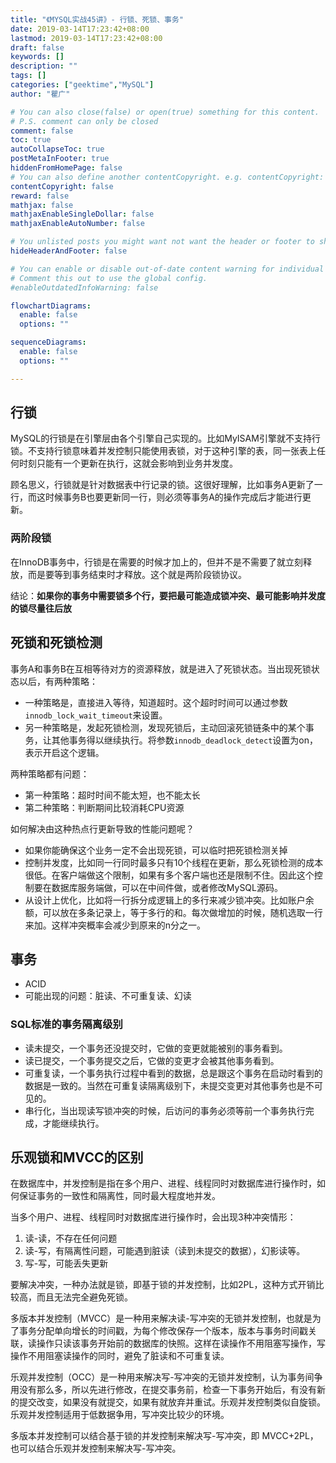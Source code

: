 ```yaml
---
title: "《MYSQL实战45讲》- 行锁、死锁、事务"
date: 2019-03-14T17:23:42+08:00
lastmod: 2019-03-14T17:23:42+08:00
draft: false
keywords: []
description: ""
tags: []
categories: ["geektime","MySQL"]
author: "瞿广"

# You can also close(false) or open(true) something for this content.
# P.S. comment can only be closed
comment: false
toc: true
autoCollapseToc: true
postMetaInFooter: true
hiddenFromHomePage: false
# You can also define another contentCopyright. e.g. contentCopyright: "This is another copyright."
contentCopyright: false
reward: false
mathjax: false
mathjaxEnableSingleDollar: false
mathjaxEnableAutoNumber: false

# You unlisted posts you might want not want the header or footer to show
hideHeaderAndFooter: false

# You can enable or disable out-of-date content warning for individual post.
# Comment this out to use the global config.
#enableOutdatedInfoWarning: false

flowchartDiagrams:
  enable: false
  options: ""

sequenceDiagrams: 
  enable: false
  options: ""

---
```


<!--more-->




## 行锁

MySQL的行锁是在引擎层由各个引擎自己实现的。比如MyISAM引擎就不支持行锁。不支持行锁意味着并发控制只能使用表锁，对于这种引擎的表，同一张表上任何时刻只能有一个更新在执行，这就会影响到业务并发度。

顾名思义，行锁就是针对数据表中行记录的锁。这很好理解，比如事务A更新了一行，而这时候事务B也要更新同一行，则必须等事务A的操作完成后才能进行更新。

### 两阶段锁

在InnoDB事务中，行锁是在需要的时候才加上的，但并不是不需要了就立刻释放，而是要等到事务结束时才释放。这个就是两阶段锁协议。

结论：**如果你的事务中需要锁多个行，要把最可能造成锁冲突、最可能影响并发度的锁尽量往后放**

## 死锁和死锁检测

事务A和事务B在互相等待对方的资源释放，就是进入了死锁状态。当出现死锁状态以后，有两种策略：

- 一种策略是，直接进入等待，知道超时。这个超时时间可以通过参数`innodb_lock_wait_timeout`来设置。
- 另一种策略是，发起死锁检测，发现死锁后，主动回滚死锁链条中的某个事务，让其他事务得以继续执行。将参数`innodb_deadlock_detect`设置为on，表示开启这个逻辑。

两种策略都有问题：

- 第一种策略：超时时间不能太短，也不能太长
- 第二种策略：判断期间比较消耗CPU资源

如何解决由这种热点行更新导致的性能问题呢？

  - 如果你能确保这个业务一定不会出现死锁，可以临时把死锁检测关掉
  - 控制并发度，比如同一行同时最多只有10个线程在更新，那么死锁检测的成本很低。在客户端做这个限制，如果有多个客户端也还是限制不住。因此这个控制要在数据库服务端做，可以在中间件做，或者修改MySQL源码。
  - 从设计上优化，比如将一行拆分成逻辑上的多行来减少锁冲突。比如账户余额，可以放在多条记录上，等于多行的和。每次做增加的时候，随机选取一行来加。这样冲突概率会减少到原来的n分之一。

## 事务

 - ACID
 - 可能出现的问题：脏读、不可重复读、幻读

### SQL标准的事务隔离级别

 - 读未提交，一个事务还没提交时，它做的变更就能被别的事务看到。
 - 读已提交，一个事务提交之后，它做的变更才会被其他事务看到。
 - 可重复读，一个事务执行过程中看到的数据，总是跟这个事务在启动时看到的数据是一致的。当然在可重复读隔离级别下，未提交变更对其他事务也是不可见的。
 - 串行化，当出现读写锁冲突的时候，后访问的事务必须等前一个事务执行完成，才能继续执行。


## 乐观锁和MVCC的区别

在数据库中，并发控制是指在多个用户、进程、线程同时对数据库进行操作时，如何保证事务的一致性和隔离性，同时最大程度地并发。

当多个用户、进程、线程同时对数据库进行操作时，会出现3种冲突情形：

1. 读-读，不存在任何问题
2. 读-写，有隔离性问题，可能遇到脏读（读到未提交的数据），幻影读等。
3. 写-写，可能丢失更新

要解决冲突，一种办法就是锁，即基于锁的并发控制，比如2PL，这种方式开销比较高，而且无法完全避免死锁。

多版本并发控制（MVCC）是一种用来解决读-写冲突的无锁并发控制，也就是为了事务分配单向增长的时间戳，为每个修改保存一个版本，版本与事务时间戳关联，读操作只读该事务开始前的数据库的快照。这样在读操作不用阻塞写操作，写操作不用阻塞读操作的同时，避免了脏读和不可重复读。

乐观并发控制（OCC）是一种用来解决写-写冲突的无锁并发控制，认为事务间争用没有那么多，所以先进行修改，在提交事务前，检查一下事务开始后，有没有新的提交改变，如果没有就提交，如果有就放弃并重试。乐观并发控制类似自旋锁。乐观并发控制适用于低数据争用，写冲突比较少的环境。

多版本并发控制可以结合基于锁的并发控制来解决写-写冲突，即 MVCC+2PL，也可以结合乐观并发控制来解决写-写冲突。

